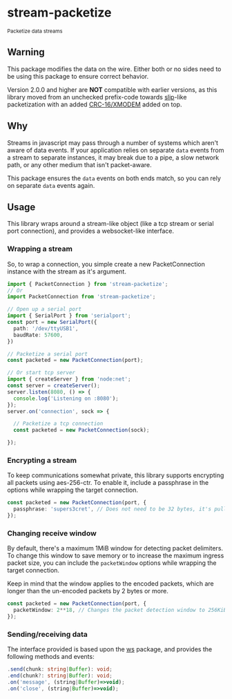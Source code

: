 # stream-packetize

<small>Packetize data streams</small>

## Warning

This package modifies the data on the wire. Either both or no sides need to be using this package to ensure correct
behavior.

Version 2.0.0 and higher are **NOT** compatible with earlier versions, as this library moved from an unchecked
prefix-code towards [slip](https://wikipedia.org/wiki/Serial_Line_Internet_Protocol)-like packetization with an added
[CRC-16/XMODEM](https://crccalc.com/?crc=Hi!&method=CRC-16/XMODEM&datatype=ascii&outtype=hex) added on top.

## Why

Streams in javascript may pass through a number of systems which aren't aware of data events. If your application relies
on separate `data` events from a stream to separate instances, it may break due to a pipe, a slow network path, or any
other medium that isn't packet-aware.

This package ensures the `data` events on both ends match, so you can rely on separate `data` events again.

## Usage

This library wraps around a stream-like object (like a tcp stream or serial port connection), and provides a
websocket-like interface.

### Wrapping a stream

So, to wrap a connection, you simple create a new PacketConnection instance with the stream as it's argument.

```typescript
import { PacketConnection } from 'stream-packetize';
// Or
import PacketConnection from 'stream-packetize';

// Open up a serial port
import { SerialPort } from 'serialport';
const port = new SerialPort({
  path: '/dev/ttyUSB1',
  baudRate: 57600,
})

// Packetize a serial port
const packeted = new PacketConnection(port);

// Or start tcp server
import { createServer } from 'node:net';
const server = createServer();
server.listen(8080, () => {
  console.log('Listening on :8080');
});
server.on('connection', sock => {

  // Packetize a tcp connection
  const packeted = new PacketConnection(sock);

});
```

### Encrypting a stream

To keep communications somewhat private, this library supports encrypting all packets using aes-256-ctr. To enable it,
include a passphrase in the options while wrapping the target connection.

```typescript
const packeted = new PacketConnection(port, {
  passphrase: 'supers3cret', // Does not need to be 32 bytes, it's pulled through sha256 (no salt, 1 round)
});
```

### Changing receive window

By default, there's a maximum 1MiB window for detecting packet delimiters. To change this window to save memory or to
increase the maximum ingress packet size, you can include the `packetWindow` options while wrapping the target
connection.

Keep in mind that the window applies to the encoded packets, which are longer than the un-encoded packets by 2 bytes or
more.

```typescript
const packeted = new PacketConnection(port, {
  packetWindow: 2**18, // Changes the packet detection window to 256KiB
});
```

### Sending/receiving data

The interface provided is based upon the [ws](https://npmjs.com/ws) package, and
provides the following methods and events:

```typescript
.send(chunk: string|Buffer): void;
.end(chunk?: string|Buffer): void;
.on('message', (string|Buffer)=>void);
.on('close', (string|Buffer)=>void);
```
